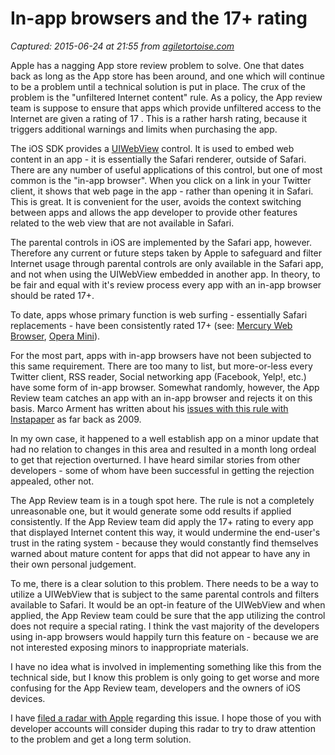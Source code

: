 # In-app browsers and the 17+ rating

_Captured: 2015-06-24 at 21:55 from [agiletortoise.com](http://agiletortoise.com/blog/2012/03/02/in-app-browsers-and-the-17-rating/)_

Apple has a nagging App store review problem to solve. One that dates back as long as the App store has been around, and one which will continue to be a problem until a technical solution is put in place. The crux of the problem is the "unfiltered Internet content" rule. As a policy, the App review team is suppose to ensure that apps which provide unfiltered access to the Internet are given a rating of 17 . This is a rather harsh rating, because it triggers additional warnings and limits when purchasing the app.

The iOS SDK provides a [UIWebView](https://developer.apple.com/library/ios/#documentation/UIKit/Reference/UIWebView_Class/Reference/Reference.html) control. It is used to embed web content in an app - it is essentially the Safari renderer, outside of Safari. There are any number of useful applications of this control, but one of most common is the "in-app browser". When you click on a link in your Twitter client, it shows that web page in the app - rather than opening it in Safari. This is great. It is convenient for the user, avoids the context switching between apps and allows the app developer to provide other features related to the web view that are not available in Safari.

The parental controls in iOS are implemented by the Safari app, however. Therefore any current or future steps taken by Apple to safeguard and filter Internet usage through parental controls are only available in the Safari app, and not when using the UIWebView embedded in another app. In theory, to be fair and equal with it's review process every app with an in-app browser should be rated 17+.

To date, apps whose primary function is web surfing - essentially Safari replacements - have been consistently rated 17+ (see: [Mercury Web Browser](http://itunes.apple.com/us/app/mercury-web-browser-pro-most/id348701575?mt=8), [Opera Mini](http://itunes.apple.com/us/app/opera-mini-web-browser/id363729560?mt=8)).

For the most part, apps with in-app browsers have not been subjected to this same requirement. There are too many to list, but more-or-less every Twitter client, RSS reader, Social networking app (Facebook, Yelp!, etc.) have some form of in-app browser. Somewhat randomly, however, the App Review team catches an app with an in-app browser and rejects it on this basis. Marco Arment has written about his [issues with this rule with Instapaper](http://www.marco.org/2009/07/15/theres-a-pretty-significant-problem-in-the-new) as far back as 2009.

In my own case, it happened to a well establish app on a minor update that had no relation to changes in this area and resulted in a month long ordeal to get that rejection overturned. I have heard similar stories from other developers - some of whom have been successful in getting the rejection appealed, other not.

The App Review team is in a tough spot here. The rule is not a completely unreasonable one, but it would generate some odd results if applied consistently. If the App Review team did apply the 17+ rating to every app that displayed Internet content this way, it would undermine the end-user's trust in the rating system - because they would constantly find themselves warned about mature content for apps that did not appear to have any in their own personal judgement.

To me, there is a clear solution to this problem. There needs to be a way to utilize a UIWebView that is subject to the same parental controls and filters available to Safari. It would be an opt-in feature of the UIWebView and when applied, the App Review team could be sure that the app utilizing the control does not require a special rating. I think the vast majority of the developers using in-app browsers would happily turn this feature on - because we are not interested exposing minors to inappropriate materials.

I have no idea what is involved in implementing something like this from the technical side, but I know this problem is only going to get worse and more confusing for the App Review team, developers and the owners of iOS devices.

I have [filed a radar with Apple](http://openradar.appspot.com/10971985) regarding this issue. I hope those of you with developer accounts will consider duping this radar to try to draw attention to the problem and get a long term solution.
